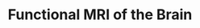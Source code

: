 ---
title: "Functional MRI of the Brain"
project_id: 
conference_id: ""
presenters:
   - peter_bandettini
summary: "Functional MRI of the Brain, Arlington, VA"
file: /assets/presentations/
filename: 
layout: presentation
---